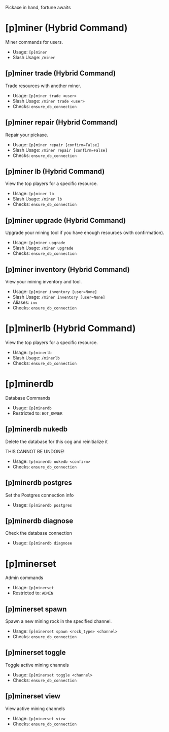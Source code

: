 Pickaxe in hand, fortune awaits

# [p]miner (Hybrid Command)
Miner commands for users.<br/>
 - Usage: `[p]miner`
 - Slash Usage: `/miner`
## [p]miner trade (Hybrid Command)
Trade resources with another miner.<br/>
 - Usage: `[p]miner trade <user>`
 - Slash Usage: `/miner trade <user>`
 - Checks: `ensure_db_connection`
## [p]miner repair (Hybrid Command)
Repair your pickaxe.<br/>
 - Usage: `[p]miner repair [confirm=False]`
 - Slash Usage: `/miner repair [confirm=False]`
 - Checks: `ensure_db_connection`
## [p]miner lb (Hybrid Command)
View the top players for a specific resource.<br/>
 - Usage: `[p]miner lb`
 - Slash Usage: `/miner lb`
 - Checks: `ensure_db_connection`
## [p]miner upgrade (Hybrid Command)
Upgrade your mining tool if you have enough resources (with confirmation).<br/>
 - Usage: `[p]miner upgrade`
 - Slash Usage: `/miner upgrade`
 - Checks: `ensure_db_connection`
## [p]miner inventory (Hybrid Command)
View your mining inventory and tool.<br/>
 - Usage: `[p]miner inventory [user=None]`
 - Slash Usage: `/miner inventory [user=None]`
 - Aliases: `inv`
 - Checks: `ensure_db_connection`
# [p]minerlb (Hybrid Command)
View the top players for a specific resource.<br/>
 - Usage: `[p]minerlb`
 - Slash Usage: `/minerlb`
 - Checks: `ensure_db_connection`
# [p]minerdb
Database Commands<br/>
 - Usage: `[p]minerdb`
 - Restricted to: `BOT_OWNER`
## [p]minerdb nukedb
Delete the database for this cog and reinitialize it<br/>

THIS CANNOT BE UNDONE!<br/>
 - Usage: `[p]minerdb nukedb <confirm>`
 - Checks: `ensure_db_connection`
## [p]minerdb postgres
Set the Postgres connection info<br/>
 - Usage: `[p]minerdb postgres`
## [p]minerdb diagnose
Check the database connection<br/>
 - Usage: `[p]minerdb diagnose`
# [p]minerset
Admin commands<br/>
 - Usage: `[p]minerset`
 - Restricted to: `ADMIN`
## [p]minerset spawn
Spawn a new mining rock in the specified channel.<br/>
 - Usage: `[p]minerset spawn <rock_type> <channel>`
 - Checks: `ensure_db_connection`
## [p]minerset toggle
Toggle active mining channels<br/>
 - Usage: `[p]minerset toggle <channel>`
 - Checks: `ensure_db_connection`
## [p]minerset view
View active mining channels<br/>
 - Usage: `[p]minerset view`
 - Checks: `ensure_db_connection`
